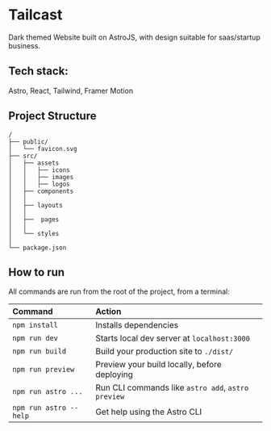 # Tailcast

Dark themed Website built on AstroJS, with design suitable for saas/startup business.

## Tech stack:

Astro, React, Tailwind, Framer Motion

##  Project Structure

```
/
├── public/
│   └── favicon.svg
├── src/
│   ├── assets
│   │   ├── icons
│   │   ├── images
│   │   ├── logos
│   ├── components
│   │
│   ├── layouts
│   │
│   ├──  pages
│   │
│   └── styles
│
└── package.json

```

##  How to run

All commands are run from the root of the project, from a terminal:

| Command                | Action                                             |
| :--------------------- | :------------------------------------------------- |
| `npm install`          | Installs dependencies                              |
| `npm run dev`          | Starts local dev server at `localhost:3000`        |
| `npm run build`        | Build your production site to `./dist/`            |
| `npm run preview`      | Preview your build locally, before deploying       |
| `npm run astro ...`    | Run CLI commands like `astro add`, `astro preview` |
| `npm run astro --help` | Get help using the Astro CLI                       |
